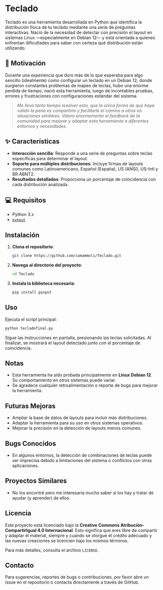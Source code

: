 # Teclado

Teclado es una herramienta desarrollada en Python que identifica la distribución física de tu teclado mediante una serie de preguntas interactivas. Nació de la necesidad de detectar con precisión el layout en sistemas Linux —especialmente en Debian 12— y está orientada a quienes enfrentan dificultades para saber con certeza qué distribución están utilizando.

## 🎯 Motivación

Durante una experiencia que duro más de lo que esperaba para algo sencillo (idealmente) como configurar un teclado en un Debian 12, donde surgieron constantes problemas de mapeo de teclas, hubo una enorme perdida de tiempo, nació esta herramienta, luego de incontables pruebas, errores y frustraciones con configuraciones estándar del sistema.

> *Me llevó tanto tiempo resolver esto, que la única forma de que haya valido la pena es compartirlo y facilitarle el camino a otros en situaciones similares. Valoro enormemente el feedback de la comunidad para mejorar y adaptar esta herramienta a diferentes entornos y necesidades.*

## ✨ Características

- **Interacción sencilla**: Responde a una serie de preguntas sobre teclas específicas para determinar el layout.
- **Soporte para múltiples distribuciones**: Incluye firmas de layouts comunes como Latinoamericano, Español (España), US (ANSI), US-Intl y BR ABNT2.
- **Resultados detallados**: Proporciona un porcentaje de coincidencia con cada distribución analizada.


## 💻 Requisitos

- Python 3.x
- [`pynput`](https://pypi.org/project/pynput/)

## Instalación

1. **Clona el repositorio**:

   ```bash
   git clone https://github.com/camammoli/Teclado.git
   ```

2. **Navega al directorio del proyecto**:

   ```bash
   cd Teclado
   ```

3. **Instala la biblioteca necesaria**:

   ```bash
   pip install pynput
   ```

## Uso

Ejecuta el script principal:

```bash
python tecladofinal.py
```

Sigue las instrucciones en pantalla, presionando las teclas solicitadas. Al finalizar, se mostrará el layout detectado junto con el porcentaje de coincidencia.

## Notas

- Esta herramienta ha sido probada principalmente en **Linux Debian 12**. Su comportamiento en otros sistemas puede variar.
- Se agradece cualquier retroalimentación o reporte de bugs para mejorar la herramienta.

## Futuras Mejoras

- Ampliar la base de datos de layouts para incluir más distribuciones.
- Adaptar la herramienta para su uso en otros sistemas operativos.
- Mejorar la precisión en la detección de layouts menos comunes.

## Bugs Conocidos

- En algunos entornos, la detección de combinaciones de teclas puede ser imprecisa debido a limitaciones del sistema o conflictos con otras aplicaciones.

## Proyectos Similares

- No los encontré pero me interesaría mucho saber si los hay y tratar de ayudar (y aprender) de ellos.

## Licencia

Este proyecto está licenciado bajo la **Creative Commons Atribución-CompartirIgual 4.0 Internacional**. Esto significa que eres libre de compartir y adaptar el material, siempre y cuando se otorgue el crédito adecuado y las nuevas creaciones se licencien bajo los mismos términos.

Para más detalles, consulta el archivo `LICENSE`.

## Contacto

Para sugerencias, reportes de bugs o contribuciones, por favor abre un issue en el repositorio o contacta directamente a través de GitHub.

